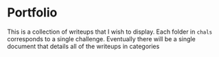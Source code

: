 # Portfolio

This is a collection of writeups that I wish to display. Each folder in `chals`
corresponds to a single challenge. Eventually there will be a single document
that details all of the writeups in categories

